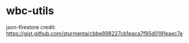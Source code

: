 # wbc-utils

json-firestore credit:
https://gist.github.com/sturmenta/cbbe898227cb1eaca7f85d0191eaec7e